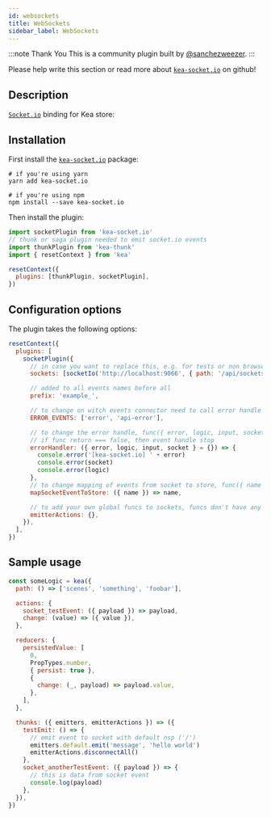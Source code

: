 ```yaml
---
id: websockets
title: WebSockets
sidebar_label: WebSockets
---
```


:::note Thank You
This is a community plugin built by [@sanchezweezer](https://github.com/sanchezweezer/).
:::

Please help write this section or read more about [`kea-socket.io`](https://github.com/sanchezweezer/kea-socket.io) on github!

## Description

[`Socket.io`](https://socket.io/) binding for Kea store:

## Installation

First install the [`kea-socket.io`](https://github.com/sanchezweezer/kea-socket.io) package:

```shell
# if you're using yarn
yarn add kea-socket.io

# if you're using npm
npm install --save kea-socket.io
```

Then install the plugin:

```javascript
import socketPlugin from 'kea-socket.io'
// thunk or saga plugin needed to emit socket.io events
import thunkPlugin from 'kea-thunk'
import { resetContext } from 'kea'

resetContext({
  plugins: [thunkPlugin, socketPlugin],
})
```

## Configuration options

The plugin takes the following options:

```javascript
resetContext({
  plugins: [
    socketPlugin({
      // in case you want to replace this, e.g. for tests or non browser environments
      sockets: [socketIo('http://localhost:9066', { path: '/api/sockets' })],

      // added to all events names before all
      prefix: 'example_',

      // to change on witch events connector need to call error handle
      ERROR_EVENTS: ['error', 'api-error'],

      // to change the error handle, func({ error, logic, input, socket })
      // if func return === false, then event handle stop
      errorHandler: ({ error, logic, input, socket } = {}) => {
        console.error('[kea-socket.io] ' + error)
        console.error(socket)
        console.error(logic)
      },
      // to change mapping of events from socket to store, func({ name })
      mapSocketEventToStore: ({ name }) => name,

      // to add your own global funcs to sockets, funcs don't have any params
      emitterActions: {},
    }),
  ],
})
```

## Sample usage

```javascript
const someLogic = kea({
  path: () => ['scenes', 'something', 'foobar'],

  actions: {
    socket_testEvent: ({ payload }) => payload,
    change: (value) => ({ value }),
  },

  reducers: {
    persistedValue: [
      0,
      PropTypes.number,
      { persist: true },
      {
        change: (_, payload) => payload.value,
      },
    ],
  },

  thunks: ({ emitters, emitterActions }) => ({
    testEmit: () => {
      // emit event to socket with default nsp ('/')
      emitters.default.emit('message', 'hello world')
      emitterActions.disconnectAll()
    },
    socket_anotherTestEvent: ({ payload }) => {
      // this is data from socket event
      console.log(payload)
    },
  }),
})
```

